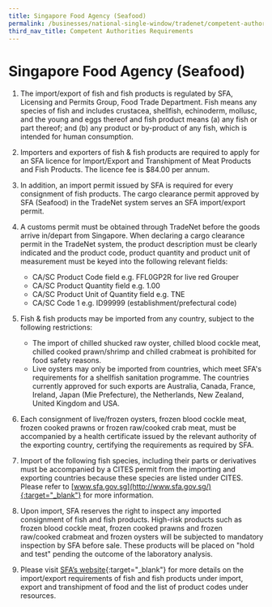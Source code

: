 ```yaml
---
title: Singapore Food Agency (Seafood)
permalink: /businesses/national-single-window/tradenet/competent-authorities-requirements/SFA-Seafood
third_nav_title: Competent Authorities Requirements
---
```



# Singapore Food Agency (Seafood)

1) The import/export of fish and fish products is regulated by SFA, Licensing and Permits Group, Food Trade Department. Fish means any species of fish and includes crustacea, shellfish, echinoderm, mollusc, and the young and eggs thereof and fish product means (a) any fish or part thereof; and (b) any product or by-product of any fish, which is intended for human consumption.

2) Importers and exporters of fish & fish products are required to apply for an SFA licence for Import/Export and Transhipment of Meat Products and Fish Products. The licence fee is $84.00 per annum.

3) In addition, an import permit issued by SFA is required for every consignment of fish products. The cargo clearance permit approved by SFA (Seafood) in the TradeNet system serves an SFA import/export permit.

4) A customs permit must be obtained through TradeNet before the goods arrive in/depart from Singapore. When declaring a cargo clearance permit in the TradeNet system, the product description must be clearly indicated and the product code, product quantity and product unit of measurement must be keyed into the following relevant fields:

    - CA/SC Product Code field e.g. FFL0GP2R for live red Grouper
    - CA/SC Product Quantity field e.g. 1.00
    - CA/SC Product Unit of Quantity field e.g. TNE
    - CA/SC Code 1 e.g. ID99999 (establishment/prefectural code)

5) Fish & fish products may be imported from any country, subject to the following restrictions:

    - The import of chilled shucked raw oyster, chilled blood cockle meat, chilled cooked prawn/shrimp and chilled crabmeat is prohibited for food safety reasons.
    - Live oysters may only be imported from countries, which meet SFA's requirements for a shellfish sanitation programme. The countries currently approved for such exports are Australia, Canada, France, Ireland, Japan (Mie Prefecture), the Netherlands, New Zealand, United Kingdom and USA.

6) Each consignment of live/frozen oysters, frozen blood cockle meat, frozen cooked prawns or frozen raw/cooked crab meat, must be accompanied by a health certificate issued by the relevant authority of the exporting country, certifying the requirements as required by SFA.

7) Import of the following fish species, including their parts or derivatives must be accompanied by a CITES permit from the importing and exporting countries because these species are listed under CITES. Please refer to  [www.sfa.gov.sg](http://www.sfa.gov.sg/){:target="_blank"}  for more information.

8) Upon import, SFA reserves the right to inspect any imported consignment of fish and fish products. High-risk products such as frozen blood cockle meat, frozen cooked prawns and frozen raw/cooked crabmeat and frozen oysters will be subjected to mandatory inspection by SFA before sale. These products will be placed on "hold and test" pending the outcome of the laboratory analysis.

9) Please visit  [SFA’s website](https://www.sfa.gov.sg/){:target="_blank"} for more details on the import/export requirements of fish and fish products under import, export and transhipment of food and the list of product codes under resources.
